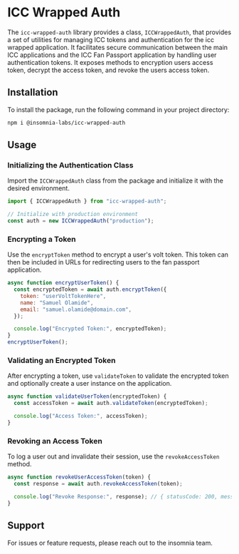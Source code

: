 # ICC Wrapped Auth

The `icc-wrapped-auth` library provides a class, `ICCWrappedAuth`, that provides a set of utilities for managing ICC tokens and authentication for the icc wrapped application. It facilitates secure communication between the main ICC applications and the ICC Fan Passport application by handling user authentication tokens. It exposes methods to
encryption users access token, decrypt the access token, and revoke the users access token.

## Installation

To install the package, run the following command in your project directory:

```bash
npm i @insomnia-labs/icc-wrapped-auth
```

## Usage

### Initializing the Authentication Class

Import the `ICCWrappedAuth` class from the package and initialize it with the desired environment.

```javascript
import { ICCWrappedAuth } from "icc-wrapped-auth";

// Initialize with production environment
const auth = new ICCWrappedAuth("production");
```

### Encrypting a Token

Use the `encryptToken` method to encrypt a user's volt token. This token can then be included in URLs for redirecting users to the fan passport application.

```javascript
async function encryptUserToken() {
  const encryptedToken = await auth.encryptToken({
    token: "userVoltTokenHere",
    name: "Samuel Olamide",
    email: "samuel.olamide@domain.com",
  });

  console.log("Encrypted Token:", encryptedToken);
}
encryptUserToken();
```

### Validating an Encrypted Token

After encrypting a token, use `validateToken` to validate the encrypted token and optionally create a user instance on the application.

```javascript
async function validateUserToken(encryptedToken) {
  const accessToken = await auth.validateToken(encryptedToken);

  console.log("Access Token:", accessToken);
}
```

### Revoking an Access Token

To log a user out and invalidate their session, use the `revokeAccessToken` method.

```javascript
async function revokeUserAccessToken(token) {
  const response = await auth.revokeAccessToken(token);

  console.log("Revoke Response:", response); // { statusCode: 200, message: 'Logged out successfully.' }
}
```

## Support

For issues or feature requests, please reach out to the insomnia team.
